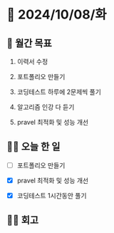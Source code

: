 # 📅 2024/10/08/화

## 🚀 월간 목표

1. 이력서 수정 

2. 포트폴리오 만들기

3. 코딩테스트 하루에 2문제씩 풀기

4. 알고리즘 인강 다 듣기

5. pravel 최적화 및 성능 개선



## 💪🏻 오늘 한 일

- [ ] 포트폴리오 만들기

- [x] pravel 최적화 및 성능 개선 

- [x] 코딩테스트 1시간동안 풀기 


## ✍🏻 회고

